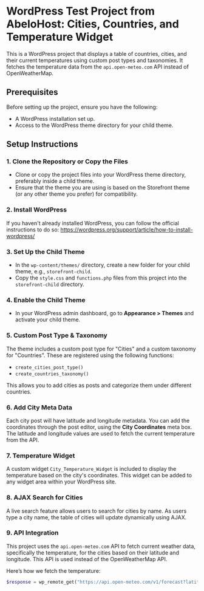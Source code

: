 # WordPress Test Project from AbeloHost: Cities, Countries, and Temperature Widget

This is a WordPress project that displays a table of countries, cities, and their current temperatures using custom post types and taxonomies. It fetches the temperature data from the `api.open-meteo.com` API instead of OpenWeatherMap.

## Prerequisites

Before setting up the project, ensure you have the following:

- A WordPress installation set up.
- Access to the WordPress theme directory for your child theme.

## Setup Instructions

### 1. Clone the Repository or Copy the Files

- Clone or copy the project files into your WordPress theme directory, preferably inside a child theme.
- Ensure that the theme you are using is based on the Storefront theme (or any other theme you prefer) for compatibility.

### 2. Install WordPress

If you haven't already installed WordPress, you can follow the official instructions to do so: https://wordpress.org/support/article/how-to-install-wordpress/

### 3. Set Up the Child Theme

- In the `wp-content/themes/` directory, create a new folder for your child theme, e.g., `storefront-child`.
- Copy the `style.css` and `functions.php` files from this project into the `storefront-child` directory.

### 4. Enable the Child Theme

- In your WordPress admin dashboard, go to **Appearance > Themes** and activate your child theme.

### 5. Custom Post Type & Taxonomy

The theme includes a custom post type for "Cities" and a custom taxonomy for "Countries". These are registered using the following functions:

- `create_cities_post_type()`
- `create_countries_taxonomy()`

This allows you to add cities as posts and categorize them under different countries.

### 6. Add City Meta Data

Each city post will have latitude and longitude metadata. You can add the coordinates through the post editor, using the **City Coordinates** meta box. The latitude and longitude values are used to fetch the current temperature from the API.

### 7. Temperature Widget

A custom widget `City_Temperature_Widget` is included to display the temperature based on the city's coordinates. This widget can be added to any widget area within your WordPress site.

### 8. AJAX Search for Cities

A live search feature allows users to search for cities by name. As users type a city name, the table of cities will update dynamically using AJAX.

### 9. API Integration

This project uses the `api.open-meteo.com` API to fetch current weather data, specifically the temperature, for the cities based on their latitude and longitude. This API is used instead of the OpenWeatherMap API.

Here’s how we fetch the temperature:

```php
$response = wp_remote_get("https://api.open-meteo.com/v1/forecast?latitude=$latitude&longitude=$longitude&current_weather=true");
